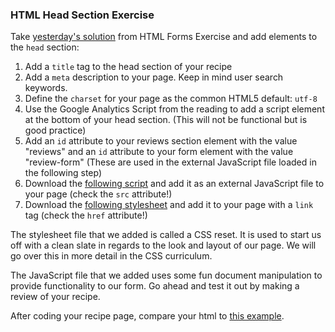 ### HTML Head Section Exercise

Take [yesterday's solution][prev-solution] from HTML Forms Exercise and add elements to the `head` section:

1.  Add a `title` tag to the head section of your recipe
2.  Add a `meta` description to your page. Keep in mind user search keywords.
3.  Define the `charset` for your page as the common HTML5 default: `utf-8`
4.  Use the Google Analytics Script from the reading to add a script element at the bottom of your head section. (This will not be functional but is good practice)
5.  Add an `id` attribute to your reviews section element with the value "reviews" and an `id` attribute to your form element with the value "review-form" (These are used in the external JavaScript file loaded in the following step)
6.  Download the [following script][external-javascript-example] and add it as an external JavaScript file to your page (check the `src` attribute!)
7.  Download the [following stylesheet][reset] and add it to your page with a `link` tag (check the `href` attribute!)

The stylesheet file that we added is called a CSS reset. It is used to start us off with a clean slate in regards to the look and layout of our page. We will go over this in more detail in the CSS curriculum.

The JavaScript file that we added uses some fun document manipulation to provide functionality to our form. Go ahead and test it out by making a review of your recipe.

After coding your recipe page, compare your html to [this example][solution].

[prev-solution]: https://github.com/appacademy/curriculum/blob/master/html-css/micro-projects/html-forms/solution.html?raw=true
[external-javascript-example]: https://github.com/appacademy/curriculum/blob/master/html-css/assets/external_javascript_example.js
[reset]: https://github.com/appacademy/curriculum/blob/master/html-css/micro-projects/html-head_section/assets/css_reset.css
[solution]: https://github.com/appacademy/curriculum/blob/master/html-css/micro-projects/html-head_section/solution/solution.html
